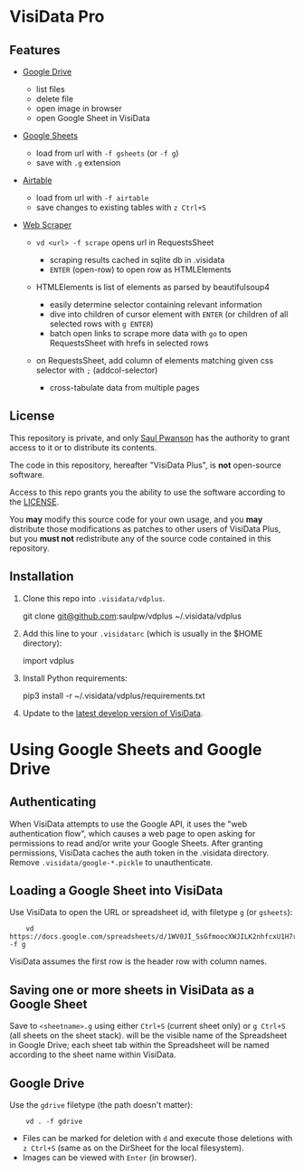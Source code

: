 # VisiData Pro

## Features

- [Google Drive](#google)
  - list files
  - delete file
  - open image in browser
  - open Google Sheet in VisiData

- [Google Sheets](#google)
  - load from url with `-f gsheets` (or `-f g`)
  - save with `.g` extension
- [Airtable](airtable.md)
  - load from url with `-f airtable`
  - save changes to existing tables with `z Ctrl+S`

- [Web Scraper](#scraper)
  - `vd <url> -f scrape` opens url in RequestsSheet
    - scraping results cached in sqlite db in .visidata
    - `ENTER` (open-row) to open row as HTMLElements

  - HTMLElements is list of elements as parsed by beautifulsoup4
    - easily determine selector containing relevant information
    - dive into children of cursor element with `ENTER` (or children of all selected rows with `g ENTER`)
    - batch open links to scrape more data with `go` to open RequestsSheet with hrefs in selected rows

  - on RequestsSheet, add column of elements matching given css selector with `;` (addcol-selector)
    - cross-tabulate data from multiple pages


## License

This repository is private, and only [Saul Pwanson](https://github.com/saulpw) has the authority to grant access to it or to distribute its contents.

The code in this repository, hereafter "VisiData Plus", is **not** open-source software.

Access to this repo grants you the ability to use the software according to the [LICENSE](LICENSE.md).

You **may** modify this source code for your own usage, and you **may** distribute those modifications as patches to other users of VisiData Plus, but you **must not** redistribute any of the source code contained in this repository.

## Installation

1. Clone this repo into `.visidata/vdplus`.

    git clone git@github.com:saulpw/vdplus ~/.visidata/vdplus

2. Add this line to your `.visidatarc` (which is usually in the $HOME directory):

    import vdplus

3. Install Python requirements:

    pip3 install -r ~/.visidata/vdplus/requirements.txt

4. Update to the [latest develop version of VisiData](https://github.com/saulpw/visidata/tree/develop).


# Using Google Sheets and Google Drive

## Authenticating

When VisiData attempts to use the Google API, it uses the "web authentication flow", which causes a web page to open asking for permissions to read and/or write your Google Sheets.
After granting permissions, VisiData caches the auth token in the .visidata directory.  Remove `.visidata/google-*.pickle` to unauthenticate.

## Loading a Google Sheet into VisiData

Use VisiData to open the URL or spreadsheet id, with filetype `g` (or `gsheets`):

```
    vd https://docs.google.com/spreadsheets/d/1WV0JI_SsGfmoocXWJILK2nhfcxU1H7roqL1HE7zBdsY/ -f g
```

VisiData assumes the first row is the header row with column names.

## Saving one or more sheets in VisiData as a Google Sheet

Save to `<sheetname>.g` using either `Ctrl+S` (current sheet only) or `g Ctrl+S` (all sheets on the sheet stack).
<sheetname> will be the visible name of the Spreadsheet in Google Drive; each sheet tab within the Spreadsheet will be named according to the sheet name within VisiData.

## Google Drive

Use the `gdrive` filetype (the path doesn't matter):

```
    vd . -f gdrive
```

- Files can be marked for deletion with `d` and execute those deletions with `z Ctrl+S` (same as on the DirSheet for the local filesystem).
- Images can be viewed with `Enter` (in browser).
